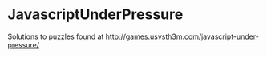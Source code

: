 # JavascriptUnderPressure
Solutions to puzzles found at http://games.usvsth3m.com/javascript-under-pressure/
